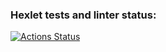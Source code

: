 ### Hexlet tests and linter status:
[![Actions Status](https://github.com/AAB83/python-project-50/workflows/hexlet-check/badge.svg)](https://github.com/AAB83/python-project-50/actions)
